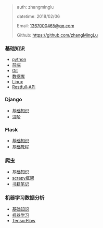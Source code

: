 

>   auth: zhangminglu
>
>   datetime: 2018/02/06 
>
>   Email: 1367000465@qq.com
>
>   Github: https://github.com/zhangMingLu



### 基础知识

-   [python](01-基础知识/01-python基础)
-   [前端](01-基础知识/02-html-js-css)
-   [Git](01-基础知识/03-Git)
-   [数据库](01-基础知识/04-数据库)
-   [Linux](Learning-notes/01-基础知识\05-Linux)
-   [Restfull-API](01-基础知识/06-API)

### Django

-   [基础知识](02-Django/01-Django基础)
-   [进阶](02-Django/02-Django进阶)


### Flask

-   [基础知识](03-Flask/基础知识)
-   [基础教程](03-Flask/Flask-基础教程)


### 爬虫

-   [基础知识](04-spider/基础知识)
-   [scrapy框架](04-spider/scrapy)
-   [书籍笔记](04-spider/网络数据采集-书籍)


### 机器学习数据分析

-   [基础知识](05-ml/np-pd-plt基础知识)
-   [机器学习](05-ml/机器学习)
-   [TensorFlow](05-ml/TensorFlow)

